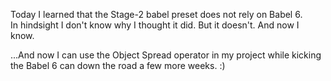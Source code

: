 Today I learned that the Stage-2 babel preset does not rely on Babel 6.  
In hindsight I don't know why I thought it did.  But it doesn't.  And now I know.

...And now I can use the Object Spread operator in my project while kicking the Babel 6 can down the road a few more weeks.  :)
